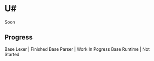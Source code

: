 # U#
Soon
## Progress
  Base Lexer         | Finished
  Base Parser        | Work In Pogress
  Base Runtime       | Not Started
